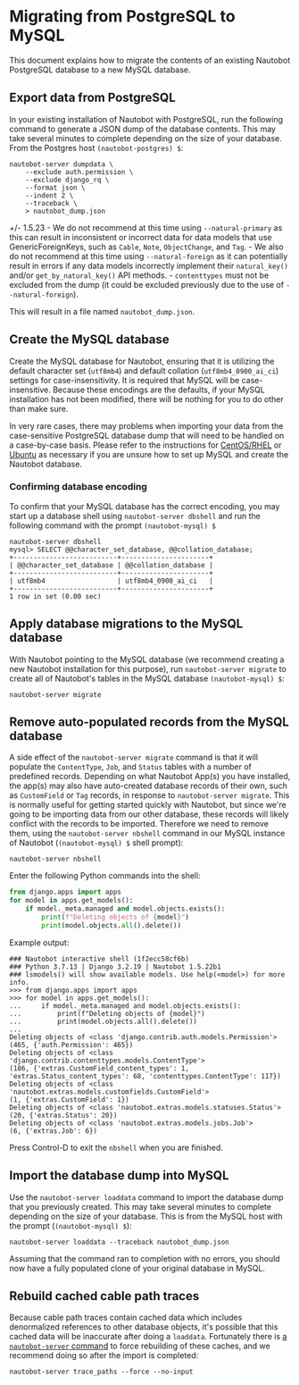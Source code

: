 # Migrating from PostgreSQL to MySQL

This document explains how to migrate the contents of an existing Nautobot PostgreSQL database to a new MySQL database.

## Export data from PostgreSQL

In your existing installation of Nautobot with PostgreSQL, run the following command to generate a JSON dump of the database contents. This may take several minutes to complete depending on the size of your database. From the Postgres host `(nautobot-postgres) $`:

```no-highlight
nautobot-server dumpdata \
    --exclude auth.permission \
    --exclude django_rq \
    --format json \
    --indent 2 \
    --traceback \
    > nautobot_dump.json
```

+/- 1.5.23
    - We do not recommend at this time using `--natural-primary` as this can result in inconsistent or incorrect data for data models that use GenericForeignKeys, such as `Cable`, `Note`, `ObjectChange`, and `Tag`.
    - We also do not recommend at this time using `--natural-foreign` as it can potentially result in errors if any data models incorrectly implement their `natural_key()` and/or `get_by_natural_key()` API methods.
    - `contenttypes` must not be excluded from the dump (it could be excluded previously due to the use of `--natural-foreign`).

This will result in a file named `nautobot_dump.json`.

## Create the MySQL database

Create the MySQL database for Nautobot, ensuring that it is utilizing the default character set (`utf8mb4`) and default collation (`utf8mb4_0900_ai_ci`) settings for case-insensitivity. It is required that MySQL will be case-insensitive. Because these encodings are the defaults, if your MySQL installation has not been modified, there will be nothing for you to do other than make sure.

In very rare cases, there may problems when importing your data from the case-sensitive PostgreSQL database dump that will need to be handled on a case-by-case basis. Please refer to the instructions for [CentOS/RHEL](./centos.md) or [Ubuntu](./ubuntu.md) as necessary if you are unsure how to set up MySQL and create the Nautobot database.

### Confirming database encoding

To confirm that your MySQL database has the correct encoding, you may start up a database shell using `nautobot-server dbshell` and run the following command with the prompt `(nautobot-mysql) $`

```no-highlight
nautobot-server dbshell
mysql> SELECT @@character_set_database, @@collation_database;
+--------------------------+----------------------+
| @@character_set_database | @@collation_database |
+--------------------------+----------------------+
| utf8mb4                  | utf8mb4_0900_ai_ci   |
+--------------------------+----------------------+
1 row in set (0.00 sec)
```

## Apply database migrations to the MySQL database

With Nautobot pointing to the MySQL database (we recommend creating a new Nautobot installation for this purpose), run `nautobot-server migrate` to create all of Nautobot's tables in the MySQL database `(nautobot-mysql) $`:

```no-highlight
nautobot-server migrate
```

## Remove auto-populated records from the MySQL database

A side effect of the `nautobot-server migrate` command is that it will populate the `ContentType`, `Job`, and `Status` tables with a number of predefined records. Depending on what Nautobot App(s) you have installed, the app(s) may also have auto-created database records of their own, such as `CustomField` or `Tag` records, in response to `nautobot-server migrate`. This is normally useful for getting started quickly with Nautobot, but since we're going to be importing data from our other database, these records will likely conflict with the records to be imported. Therefore we need to remove them, using the `nautobot-server nbshell` command in our MySQL instance of Nautobot (`(nautobot-mysql) $` shell prompt):

```no-highlight
nautobot-server nbshell
```

Enter the following Python commands into the shell:

```python
from django.apps import apps
for model in apps.get_models():
    if model._meta.managed and model.objects.exists():
        print(f"Deleting objects of {model}")
        print(model.objects.all().delete())
```

Example output:

```no-highlight
### Nautobot interactive shell (1f2ecc58cf6b)
### Python 3.7.13 | Django 3.2.19 | Nautobot 1.5.22b1
### lsmodels() will show available models. Use help(<model>) for more info.
>>> from django.apps import apps
>>> for model in apps.get_models():
...     if model._meta.managed and model.objects.exists():
...         print(f"Deleting objects of {model}")
...         print(model.objects.all().delete())
...
Deleting objects of <class 'django.contrib.auth.models.Permission'>
(465, {'auth.Permission': 465})
Deleting objects of <class 'django.contrib.contenttypes.models.ContentType'>
(186, {'extras.CustomField_content_types': 1, 'extras.Status_content_types': 68, 'contenttypes.ContentType': 117})
Deleting objects of <class 'nautobot.extras.models.customfields.CustomField'>
(1, {'extras.CustomField': 1})
Deleting objects of <class 'nautobot.extras.models.statuses.Status'>
(20, {'extras.Status': 20})
Deleting objects of <class 'nautobot.extras.models.jobs.Job'>
(6, {'extras.Job': 6})
```

Press Control-D to exit the `nbshell` when you are finished.

## Import the database dump into MySQL

Use the `nautobot-server loaddata` command to import the database dump that you previously created. This may take several minutes to complete depending on the size of your database. This is from the MySQL host with the prompt (`(nautobot-mysql) $`):

```no-highlight
nautobot-server loaddata --traceback nautobot_dump.json
```

Assuming that the command ran to completion with no errors, you should now have a fully populated clone of your original database in MySQL.

## Rebuild cached cable path traces

Because cable path traces contain cached data which includes denormalized references to other database objects, it's possible that this cached data will be inaccurate after doing a `loaddata`. Fortunately there is [a `nautobot-server` command](../administration/nautobot-server.md#trace_paths) to force rebuilding of these caches, and we recommend doing so after the import is completed:

```no-highlight
nautobot-server trace_paths --force --no-input
```
